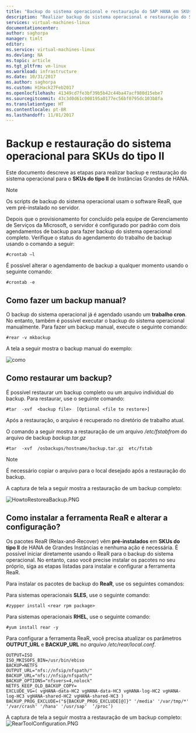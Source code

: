 ```yaml
---
title: "Backup do sistema operacional e restauração do SAP HANA em SKUs do tipo II (Instâncias Grandes) do Azure | Microsoft Docs"
description: "Realizar backup do sistema operacional e restauração do SAP HANA em SKUs do tipo II (Instâncias Grandes) do Azure"
services: virtual-machines-linux
documentationcenter: 
author: saghorpa
manager: timlt
editor: 
ms.service: virtual-machines-linux
ms.devlang: NA
ms.topic: article
ms.tgt_pltfrm: vm-linux
ms.workload: infrastructure
ms.date: 10/31/2017
ms.author: saghorpa
ms.custom: H1Hack27Feb2017
ms.openlocfilehash: 41349cd7fe3bf39b5b42c44ba47acf980d15ebe7
ms.sourcegitcommit: 43c3d0d61c008195a0177ec56bf0795dc103b8fa
ms.translationtype: HT
ms.contentlocale: pt-BR
ms.lasthandoff: 11/01/2017
---
```

# <a name="os-backup-and-restore-for-type-ii-skus"></a>Backup e restauração do sistema operacional para SKUs do tipo II

Este documento descreve as etapas para realizar backup e restauração do sistema operacional para o **SKUs do tipo II** de Instâncias Grandes de HANA. 

>[!NOTE]
>Os scripts de backup do sistema operacional usam o software ReaR, que vem pré-instalado no servidor.  

Depois que o provisionamento for concluído pela equipe de Gerenciamento de Serviços da Microsoft, o servidor é configurado por padrão com dois agendamentos de backup para fazer backup do sistema operacional completo. Verifique o status do agendamento do trabalho de backup usando o comando a seguir:
```
#crontab –l
```
É possível alterar o agendamento de backup a qualquer momento usando o seguinte comando:
```
#crontab -e
```
## <a name="how-to-take-a-manual-backup"></a>Como fazer um backup manual?

O backup do sistema operacional já é agendado usando um **trabalho cron**. No entanto, também é possível executar o backup do sistema operacional manualmente. Para fazer um backup manual, execute o seguinte comando:

```
#rear -v mkbackup
```
A tela a seguir mostra o backup manual do exemplo:

![como](media/HowToHLI/OSBackupTypeIISKUs/HowtoTakeManualBackup.PNG)


## <a name="how-to-restore-a-backup"></a>Como restaurar um backup?

É possível restaurar um backup completo ou um arquivo individual do backup. Para restaurar, use o seguinte comando:

```
#tar  -xvf  <backup file>  [Optional <file to restore>]
```
Após a restauração, o arquivo é recuperado no diretório de trabalho atual.

O comando a seguir mostra a restauração de um arquivo */etc/fstabfrom* do arquivo de backup *backup.tar.gz*
```
#tar  -xvf  /osbackups/hostname/backup.tar.gz  etc/fstab 
```
>[!NOTE] 
>É necessário copiar o arquivo para o local desejado após a restauração do backup.

A captura de tela a seguir mostra a restauração de um backup completo:

![HowtoRestoreaBackup.PNG](media/HowToHLI/OSBackupTypeIISKUs/HowtoRestoreaBackup.PNG)

## <a name="how-to-install-the-rear-tool-and-change-the-configuration"></a>Como instalar a ferramenta ReaR e alterar a configuração? 

Os pacotes ReaR (Relax-and-Recover) vêm **pré-instalados** em **SKUs do tipo II** de HANA de Grandes Instâncias e nenhuma ação é necessária. É possível iniciar diretamente usando o ReaR para o backup do sistema operacional.
No entanto, caso você precise instalar os pacotes no seu próprio, siga as etapas listadas para instalar e configurar a ferramenta ReaR.

Para instalar os pacotes de backup do **ReaR**, use os seguintes comandos:

Para sistemas operacionais **SLES**, use o seguinte comando:
```
#zypper install <rear rpm package>
```
Para sistemas operacionais **RHEL**, use o seguinte comando: 
```
#yum install rear -y
```
Para configurar a ferramenta ReaR, você precisa atualizar os parâmetros **OUTPUT_URL** e **BACKUP_URL** no *arquivo /etc/rear/local.conf*.
```
OUTPUT=ISO
ISO_MKISOFS_BIN=/usr/bin/ebiso
BACKUP=NETFS
OUTPUT_URL="nfs://nfsip/nfspath/"
BACKUP_URL="nfs://nfsip/nfspath/"
BACKUP_OPTIONS="nfsvers=4,nolock"
NETFS_KEEP_OLD_BACKUP_COPY=
EXCLUDE_VG=( vgHANA-data-HC2 vgHANA-data-HC3 vgHANA-log-HC2 vgHANA-log-HC3 vgHANA-shared-HC2 vgHANA-shared-HC3 )
BACKUP_PROG_EXCLUDE=("${BACKUP_PROG_EXCLUDE[@]}" '/media' '/var/tmp/*' '/var/crash' '/hana' '/usr/sap'  ‘/proc’)
```

A captura de tela a seguir mostra a restauração de um backup completo: ![RearToolConfiguration.PNG](media/HowToHLI/OSBackupTypeIISKUs/RearToolConfiguration.PNG)

